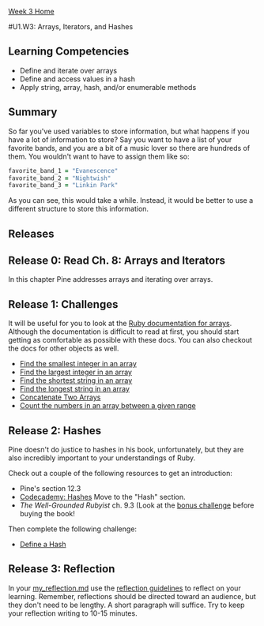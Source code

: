 [Week 3 Home](../)

#U1.W3: Arrays, Iterators, and Hashes


## Learning Competencies
- Define and iterate over arrays
- Define and access values in a hash
- Apply string, array, hash, and/or enumerable methods

## Summary
So far you've used variables to store information, but what happens if you have a lot of information to store? Say you want to have a list of your favorite bands, and you are a bit of a music lover so there are hundreds of them. You wouldn't want to have to assign them like so:

```ruby
favorite_band_1 = "Evanescence"
favorite_band_2 = "Nightwish"
favorite_band_3 = "Linkin Park"
```

As you can see, this would take a while. Instead, it would be better to use a different structure to store this information.

## Releases

## Release 0: Read Ch. 8: Arrays and Iterators

In this chapter Pine addresses arrays and iterating over arrays.

## Release 1: Challenges
It will be useful for you to look at the [Ruby documentation for arrays](http://www.ruby-doc.org/core-2.0/Array.html). Although the documentation is difficult to read at first, you should start getting as comfortable as possible with these docs. You can also checkout the docs for other objects as well.

- [Find the smallest integer in an array](../exercises/12-smallest-integer)
- [Find the largest integer in an array](../exercises/13-largest-integer)
- [Find the shortest string in an array](../exercises/14-shortest-string)
- [Find the longest string in an array](../exercises/15-longest-string)
- [Concatenate Two Arrays](../exercises/16-concatenate-arrays)
- [Count the numbers in an array between a given range](../exercises/17-count-between)


## Release 2: Hashes
Pine doesn't do justice to hashes in his book, unfortunately, but they are also incredibly important to your understandings of Ruby.

Check out a couple of the following resources to get an introduction:

- Pine's section 12.3
- [Codecademy: Hashes](http://www.codecademy.com/courses/ruby-beginner-en-F3loB/0/1?curriculum_id=5059f8619189a5000201fbcb) Move to the "Hash" section.
- *The Well-Grounded Rubyist* ch. 9.3 (Look at the [bonus challenge](10-BONUS-challenges/Well-Grounded-Rubyist.md) before buying the book!

Then complete the following challenge:
- [Define a Hash](../exercises/18-define-hash)

## Release 3: Reflection
In your [my_reflection.md](my_reflection.md) use the [reflection guidelines](https://github.com/pukeko-2015/phase-0-handbook/blob/master/coding-references/reflection-guidelines.md) to reflect on your learning. Remember, reflections should be directed toward an audience, but they don't need to be lengthy. A short paragraph will suffice. Try to keep your reflection writing to 10-15 minutes.
